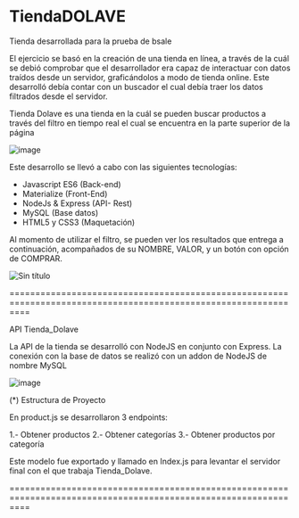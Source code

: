 # TiendaDOLAVE
Tienda desarrollada para la prueba de bsale

El ejercicio se basó en la creación de una tienda en línea, a través de la cuál se debió comprobar que el desarrollador era capaz de interactuar con datos traídos desde un servidor, graficándolos a modo de tienda online. Este desarrolló debía contar con un buscador el cual debía traer los datos filtrados desde el servidor.

Tienda Dolave es una tienda en la cuál se pueden buscar productos a través del filtro en tiempo real el cual se encuentra en la parte superior de la página

![image](https://user-images.githubusercontent.com/33937242/115116549-00934a00-9f68-11eb-99dc-b06f4d6f3fd1.png)


Este desarrollo se llevó a cabo con las siguientes tecnologías:

- Javascript ES6 (Back-end)
- Materialize (Front-End)
- NodeJs & Express (API- Rest)
- MySQL (Base datos)
- HTML5 y CSS3 (Maquetación)

Al momento de utilizar el filtro, se pueden ver los resultados que entrega a continuación, acompañados de su NOMBRE, VALOR, y un botón con opción de COMPRAR.

![Sin título](https://user-images.githubusercontent.com/33937242/115116645-b1014e00-9f68-11eb-83c4-73f863755931.png)

================================================================================================================

API Tienda_Dolave

La API de la tienda se desarrolló con NodeJS en conjunto con Express. La conexión con la base de datos se realizó con un addon de NodeJS de nombre MySQL

![image](https://user-images.githubusercontent.com/33937242/115116718-1c4b2000-9f69-11eb-8845-27ce0c184482.png)

(*) Estructura de Proyecto

En product.js se desarrollaron 3 endpoints:

1.- Obtener productos
2.- Obtener categorías
3.- Obtener productos por categoría

Este modelo fue exportado y llamado en Index.js para levantar el servidor final con el que trabaja Tienda_Dolave.

================================================================================================================
